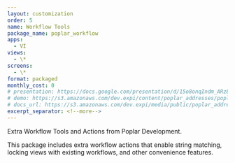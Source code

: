 ```yaml
---
layout: customization
order: 5
name: Workflow Tools
package_name: poplar_workflow
apps: 
  - VI
views:
  - \*
screens:
  - \*
format: packaged
monthly_cost: 0
# presentation: https://docs.google.com/presentation/d/15o8onqIndm_ARzEtfFufTsxpMcCM2YxC9wkvMXzwmrM/edit?usp=sharing
# demo: https://s3.amazonaws.com/dev.expi/content/poplar_addresses/poplar_addresses_demo.mp4
# docs_url: https://s3.amazonaws.com/dev.expi/media/public/poplar_addresses-0.0.9/docs/index.html
excerpt_separator: <!--more-->
---
```


Extra Workflow Tools and Actions from Poplar Development.
<!--more-->

This package includes extra workflow actions that enable string matching,
locking views with existing workflows, and other convenience features.
